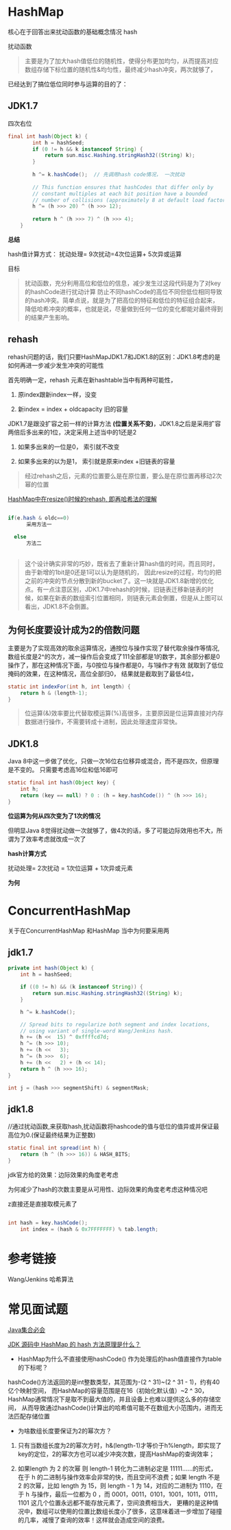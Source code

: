 # HashMap

核心在于回答出来扰动函数的基础概念情况
hash 

扰动函数
>主要是为了加大hash值低位的随机性，使得分布更加均匀，从而提高对应数组存储下标位置的随机性&均匀性，最终减少hash冲突，两次就够了，

已经达到了搞位低位同时参与运算的目的了：

## JDK1.7

四次右位

```java
final int hash(Object k) {
        int h = hashSeed;
        if (0 != h && k instanceof String) {
            return sun.misc.Hashing.stringHash32((String) k);
        }
 
        h ^= k.hashCode();  // 先调用hash code情况， 一次扰动
 
        // This function ensures that hashCodes that differ only by
        // constant multiples at each bit position have a bounded
        // number of collisions (approximately 8 at default load factor).
        h ^= (h >>> 20) ^ (h >>> 12);   
        
        return h ^ (h >>> 7) ^ (h >>> 4);
    }

```

**总结**

hash值计算方式： 扰动处理= 9次扰动=4次位运算+ 5次异或运算


目标

>扰动函数，充分利用高位和低位的信息，减少发生过这段代码是为了对key的hashCode进行扰动计算
防止不同hashCode的高位不同但低位相同导致的hash冲突。简单点说，就是为了把高位的特征和低位的特征组合起来，降低哈希冲突的概率，也就是说，尽量做到任何一位的变化都能对最终得到的结果产生影响。


## rehash

rehash问题的话，我们只要HashMapJDK1.7和JDK1.8的区别：JDK1.8考虑的是如何再进一步减少发生冲突的可能性

首先明确一定，rehash 元素在新hashtable当中有两种可能性，

1. 原index跟新index一样，没变

2. 新index = index + oldcapacity 旧的容量

JDK1.7是跟没扩容之前一样的计算方法 **(位置关系不变)**，JDK1.8之后是采用扩容两倍后多出来的1位，决定采用上述当中的1还是2

1. 如果多出来的一位是0， 索引就不改变

2. 如果多出来的以为是1， 索引就是原来index +旧链表的容量

>经过rehash之后，元素的位置要么是在原位置，要么是在原位置再移动2次幂的位置

[HashMap中在resize()时候的rehash, 即再哈希法的理解 ](https://blog.csdn.net/qq_27093465/article/details/52270519)

```java

if(e.hash & oldc==0)
      采用方法一
    
  else
      方法二
      
```

     

>这个设计确实非常的巧妙，既省去了重新计算hash值的时间，而且同时，由于新增的1bit是0还是1可以认为是随机的，
因此resize的过程，均匀的把之前的冲突的节点分散到新的bucket了。这一块就是JDK1.8新增的优化点。有一点注意区别，JDK1.7中rehash的时候，旧链表迁移新链表的时候，如果在新表的数组索引位置相同，则链表元素会倒置，但是从上图可以看出，JDK1.8不会倒置。


## 为何长度要设计成为2的倍数问题

主要是为了实现高效的取余运算情况，通按位与操作实现了替代取余操作等情况, 数组长度是2^的次方，减一操作后会变成了111全部都是1的数字，其余部分都是0操作了，那在这种情况下面，与0按位与操作都是0，与1操作才有效
就取到了低位掩码的效果，在这种情况，高位全部归0， 结果就是截取到了最低4位，



```java
static int indexFor(int h, int length) {
    return h & (length-1);
}
```

>位运算(&)效率要比代替取模运算(%)高很多，主要原因是位运算直接对内存数据进行操作，不需要转成十进制，因此处理速度非常快。

## JDK1.8

Java 8中这一步做了优化，只做一次16位右位移异或混合，而不是四次，但原理是不变的。
只需要考虑高16位和低16即可

```java
static final int hash(Object key) {
    int h;
    return (key == null) ? 0 : (h = key.hashCode()) ^ (h >>> 16);
}
```

**位运算为何从四次变为了1次的情况**

但明显Java 8觉得扰动做一次就够了，做4次的话，多了可能边际效用也不大，所谓为了效率考虑就改成一次了


**hash计算方式**

扰动处理= 2次扰动 = 1次位运算 + 1次异或元素

**为何**


# ConcurrentHashMap

关于在ConcurrentHashMap 和HashMap 当中为何要采用两

## jdk1.7

```java
private int hash(Object k) {
    int h = hashSeed;

    if ((0 != h) && (k instanceof String)) {
        return sun.misc.Hashing.stringHash32((String) k);
    }

    h ^= k.hashCode();

    // Spread bits to regularize both segment and index locations,
    // using variant of single-word Wang/Jenkins hash.
    h += (h <<  15) ^ 0xffffcd7d;
    h ^= (h >>> 10);
    h += (h <<   3);
    h ^= (h >>>  6);
    h += (h <<   2) + (h << 14);
    return h ^ (h >>> 16);
}

int j = (hash >>> segmentShift) & segmentMask;

```

## jdk1.8

 //通过扰动函数,来获取hash,扰动函数将hashcode的值与低位的值异或并保证最高位为0.(保证最终结果为正整数) 

```java
static final int spread(int h) {
    return (h ^ (h >>> 16)) & HASH_BITS;
}
```


jdk官方给的效果：边际效果的角度老考虑

为何减少了hash的次数主要是从可用性、边际效果的角度老考虑这种情况吧

z直接还是直接取模元素了

```java

int hash = key.hashCode();
    int index = (hash & 0x7FFFFFFF) % tab.length;
```

# 参考链接

Wang/Jenkins 哈希算法


# 常见面试题

[Java集合必会](https://cloud.tencent.com/developer/article/1184097)

[JDK 源码中 HashMap 的 hash 方法原理是什么？](https://www.zhihu.com/question/20733617)

- HashMap为什么不直接使用hashCode() 作为处理后的hash值直接作为table的下标呢？

hashCode()方法返回的是int整数类型，其范围为-(2 ^ 31)~(2 ^ 31 - 1)，约有40亿个映射空间，
而HashMap的容量范围是在16（初始化默认值）~2 ^ 30，HashMap通常情况下是取不到最大值的，并且设备上也难以提供这么多的存储空间，
从而导致通过hashCode()计算出的哈希值可能不在数组大小范围内，进而无法匹配存储位置

- 为啥数组长度要保证为2的幂次方？

1. 只有当数组长度为2的幂次方时，h&(length-1)才等价于h%length，即实现了key的定位，2的幂次方也可以减少冲突次数，提高HashMap的查询效率；


2. 如果length 为 2 的次幂 则 length-1 转化为二进制必定是 11111……的形式，
在于 h 的二进制与操作效率会非常的快，而且空间不浪费；如果 length 不是 2 的次幂，比如 length 为 15，则 length - 1 为 14，对应的二进制为 1110，在于 h 与操作，最后一位都为 0 ，而 0001，0011，0101，1001，1011，0111，1101 这几个位置永远都不能存放元素了，空间浪费相当大，
更糟的是这种情况中，数组可以使用的位置比数组长度小了很多，这意味着进一步增加了碰撞的几率，减慢了查询的效率！这样就会造成空间的浪费。
